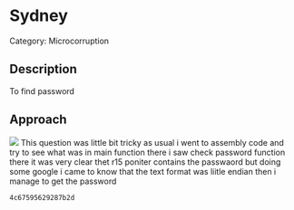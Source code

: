 # Sydney


Category: Microcorruption

## Description
To find password

## Approach
![](https://imgur.com/jANlKKY.jpg)
This question was little bit tricky as usual i went to assembly code and try to see what was in main function there i saw check password function there it was very clear thet r15 poniter contains the passwaord but doing some google i came to know that the text format was liitle endian then i manage to get the password

` 4c67595629287b2d `
